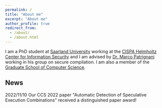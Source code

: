 ```yaml
---
permalink: /
title: "About me"
excerpt: "About me"
author_profile: true
redirect_from: 
  - /about/
  - /about.html
---
```



I am a PhD student at [Saarland University](http://www.uni-saarland.de/) working at the [CISPA Helmholtz Center for Information Security](https://cispa.de/en) and I am advised by [Dr. Marco Patrignani](https://squera.github.io/about/) working in his group on secure compilation.
I am also a member of the [Graduate School of Computer Science](https://www.graduateschool-computerscience.de/).



## News

2022/11/10 Our CCS 2022 paper "Automatic Detection of Speculative Execution Combinations" received a distinguished paper award!